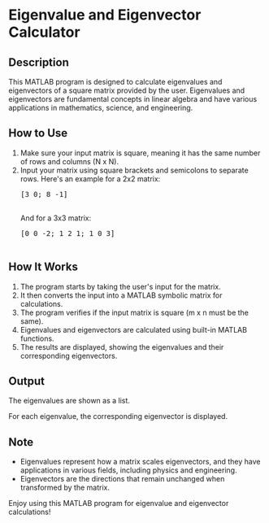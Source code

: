 <h1>Eigenvalue and Eigenvector Calculator</h1>

<h2>Description</h2>
<p>This MATLAB program is designed to calculate eigenvalues and eigenvectors of a square matrix provided by the user. Eigenvalues and eigenvectors are fundamental concepts in linear algebra and have various applications in mathematics, science, and engineering.</p>

<h2>How to Use</h2>
<ol>
    <li>Make sure your input matrix is square, meaning it has the same number of rows and columns (N x N).</li>
    <li>Input your matrix using square brackets and semicolons to separate rows. Here's an example for a 2x2 matrix:
        <pre>
[3 0; 8 -1]
        </pre>
        And for a 3x3 matrix:
        <pre>
[0 0 -2; 1 2 1; 1 0 3]
        </pre>
    </li>
</ol>

<h2>How It Works</h2>
<ol>
    <li>The program starts by taking the user's input for the matrix.</li>
    <li>It then converts the input into a MATLAB symbolic matrix for calculations.</li>
    <li>The program verifies if the input matrix is square (m x n must be the same).</li>
    <li>Eigenvalues and eigenvectors are calculated using built-in MATLAB functions.</li>
    <li>The results are displayed, showing the eigenvalues and their corresponding eigenvectors.</li>
</ol>

<h2>Output</h2>
<p>The eigenvalues are shown as a list.</p>
<p>For each eigenvalue, the corresponding eigenvector is displayed.</p>

<h2>Note</h2>
<ul>
    <li>Eigenvalues represent how a matrix scales eigenvectors, and they have applications in various fields, including physics and engineering.</li>
    <li>Eigenvectors are the directions that remain unchanged when transformed by the matrix.</li>
</ul>

<p>Enjoy using this MATLAB program for eigenvalue and eigenvector calculations!</p>

</body>
</html>
